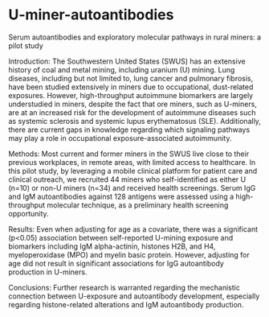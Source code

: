 # U-miner-autoantibodies
Serum autoantibodies and exploratory molecular pathways in rural miners: a pilot study

Introduction: The Southwestern United States (SWUS) has an extensive history of coal and metal mining, including uranium (U) mining. Lung diseases, including but not limited to, lung cancer and pulmonary fibrosis, have been studied extensively in miners due to occupational, dust-related exposures. However, high-throughput autoimmune biomarkers are largely understudied in miners, despite the fact that ore miners, such as U-miners, are at an increased risk for the development of autoimmune diseases such as systemic sclerosis and systemic lupus erythematosus (SLE). Additionally, there are current gaps in knowledge regarding which signaling pathways may play a role in occupational exposure-associated autoimmunity.

Methods: Most current and former miners in the SWUS live close to their previous workplaces, in remote areas, with limited access to healthcare. In this pilot study, by leveraging a mobile clinical platform for patient care and clinical outreach, we recruited 44 miners who self-identified as either U (n=10) or non-U miners (n=34) and received health screenings. Serum IgG and IgM autoantibodies against 128 antigens were assessed using a high-throughput molecular technique, as a preliminary health screening opportunity.

Results: Even when adjusting for age as a covariate, there was a significant (p<0.05) association between self-reported U-mining exposure and biomarkers including IgM alpha-actinin, histones H2B, and H4, myeloperoxidase (MPO) and myelin basic protein. However, adjusting for age did not result in significant associations for IgG autoantibody production in U-miners.

Conclusions: Further research is warranted regarding the mechanistic connection between U-exposure and autoantibody development, especially regarding histone-related alterations and IgM autoantibody production.
